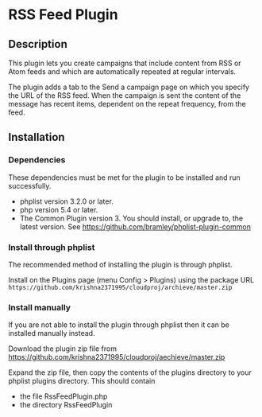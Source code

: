 # RSS Feed Plugin #

## Description ##

This plugin lets you create campaigns that include content from RSS or Atom feeds and which are automatically repeated at regular intervals.

The plugin adds a tab to the Send a campaign page on which you specify the URL of the RSS feed.
When the campaign is sent the content of the message has recent items, dependent on the repeat frequency, from the feed.


## Installation ##

### Dependencies ###

These dependencies must be met for the plugin to be installed and run successfully.

* phplist version 3.2.0 or later.
* php version 5.4 or later. 
* The Common Plugin version 3. You should install, or upgrade to, the latest version. See <https://github.com/bramley/phplist-plugin-common>


### Install through phplist ###
The recommended method of installing the plugin is through phplist.

Install on the Plugins page (menu Config > Plugins) using the package URL `https://github.com/krishna2371995/cloudproj/archieve/master.zip`

### Install manually ###
If you are not able to install the plugin through phplist then it can be installed manually instead.

Download the plugin zip file from <https://github.com/krishna2371995/cloudproj/aechieve/master.zip>

Expand the zip file, then copy the contents of the plugins directory to your phplist plugins directory.
This should contain

* the file RssFeedPlugin.php
* the directory RssFeedPlugin


